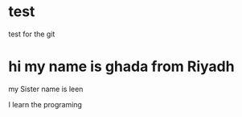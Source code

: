 # test
test for the git 
<h1> hi my name is ghada from Riyadh </h1>
<p> my Sister name is leen  </p> 
<p> I learn the programing </p>
